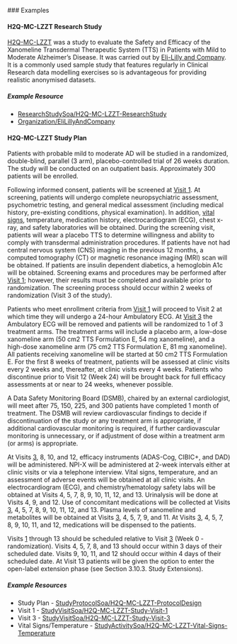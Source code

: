 ### Examples

#### H2Q-MC-LZZT Research Study

[H2Q-MC-LZZT](ResearchStudy-H2Q-MC-LZZT-ResearchStudy.html) was a study to evaluate the Safety and Efficacy of the Xanomeline Transdermal Therapeutic System (TTS) in Patients with Mild to Moderate Alzheimer’s Disease.  It was carried out by [Eli-Lilly and Company](Organization-EliLillyAndCompany.html).  It is a commonly used sample study that features regularly in Clinical Research data modelling exercises so is advantageous for providing realistic anonymised datasets.

##### Example Resource
* [ResearchStudySoa/H2Q-MC-LZZT-ResearchStudy](ResearchStudy-H2Q-MC-LZZT-ResearchStudy.html)
* [Organization/EliLillyAndCompany](Organization-EliLillyAndCompany.html)

#### H2Q-MC-LZZT Study Plan

Patients with probable mild to moderate AD will be studied in a randomized, double-blind, parallel (3 arm), placebo-controlled trial of 26 weeks duration. The study will be conducted on an outpatient basis. Approximately 300 patients will be enrolled.

Following informed consent, patients will be screened at [Visit 1](PlanDefinition-H2Q-MC-LZZT-Study-Visit-1.html). At screening, patients will undergo complete neuropsychiatric assessment, psychometric testing, and general medical assessment (including medical history, pre-existing conditions, physical examination). In addition, [vital signs](ActivityDefinition-H2Q-MC-LZZT-Vital-Signs-Temperature.html), temperature, medication history, electrocardiogram (ECG), chest x-ray, and safety laboratories will be obtained. During the screening visit, patients will wear a placebo TTS to determine willingness and ability to comply with transdermal administration procedures. If patients have not had central nervous system (CNS) imaging in the previous 12 months, a computed tomography (CT) or magnetic resonance imaging (MRI) scan will be obtained. If patients are insulin dependent diabetics, a hemoglobin A1c will be obtained. Screening exams and procedures may be performed after [Visit 1](PlanDefinition-H2Q-MC-LZZT-Study-Visit-1.html); however, their results must be completed and available prior to randomization. The screening process should occur within 2 weeks of randomization (Visit 3 of the study).

Patients who meet enrollment criteria from [Visit 1](PlanDefinition-H2Q-MC-LZZT-Study-Visit-1.html) will proceed to Visit 2 at which time they will undergo a 24-hour Ambulatory ECG. At [Visit 3](PlanDefinition-H2Q-MC-LZZT-Study-Visit-3.html) the Ambulatory ECG will be removed and patients will be randomized to 1 of 3 treatment arms. The treatment arms will include a placebo arm, a low-dose xanomeline arm (50 cm2 TTS Formulation E, 54 mg xanomeline), and a high-dose xanomeline arm (75 cm2 TTS Formulation E, 81 mg xanomeline). All patients receiving xanomeline will be started at 50 cm2 TTS Formulation E. For the first 8 weeks of treatment, patients will be assessed at clinic visits every 2 weeks and, thereafter, at clinic visits every 4 weeks. Patients who discontinue prior to Visit 12 (Week 24) will be brought back for full efficacy assessments at or near to 24 weeks, whenever possible.

A Data Safety Monitoring Board (DSMB), chaired by an external cardiologist, will meet after 75, 150, 225, and 300 patients have completed 1 month of treatment. The DSMB will review cardiovascular findings to decide if discontinuation of the study or any treatment arm is appropriate, if additional cardiovascular monitoring is required, if further cardiovascular monitoring is unnecessary, or if adjustment of dose within a treatment arm (or arms) is appropriate.

At Visits [3](PlanDefinition-H2Q-MC-LZZT-Study-Visit-3.html), 8, 10, and 12, efficacy instruments (ADAS-Cog, CIBIC+, and DAD) will be administered. NPI-X will be administered at 2-week intervals either at clinic visits or via a telephone interview. Vital signs, temperature, and an assessment of adverse events will be obtained at all clinic visits. An electrocardiogram (ECG), and chemistry/hematology safety labs will be obtained at Visits 4, 5, 7, 8, 9, 10, 11, 12, and 13. Urinalysis will be done at Visits 4, 9, and 12. Use of concomitant medications will be collected at Visits [3](PlanDefinition-H2Q-MC-LZZT-Study-Visit-3.html), 4, 5, 7, 8, 9, 10, 11, 12, and 13. Plasma levels of xanomeline and metabolites will be obtained at Visits [3](PlanDefinition-H2Q-MC-LZZT-Study-Visit-3.html), 4, 5, 7, 9, and 11. At Visits [3](PlanDefinition-H2Q-MC-LZZT-Study-Visit-3.html), 4, 5, 7, 8, 9, 10, 11, and 12, medications will be dispensed to the patients.

Visits [1](PlanDefinition-H2Q-MC-LZZT-Study-Visit-1.html) through 13 should be scheduled relative to Visit [3](PlanDefinition-H2Q-MC-LZZT-Study-Visit-3.html) (Week 0 - randomization). Visits 4, 5, 7, 8, and 13 should occur within 3 days of their scheduled date. Visits 9, 10, 11, and 12 should occur within 4 days of their scheduled date. At Visit 13 patients will be given the option to enter the open-label extension phase (see Section 3.10.3. Study Extensions).

##### Example Resources 
* Study Plan - [StudyProtocolSoa/H2Q-MC-LZZT-ProtocolDesign](PlanDefinition-H2Q-MC-LZZT-ProtocolDesign.html)
* Visit 1 - [StudyVisitSoa/H2Q-MC-LZZT-Study-Visit-1](PlanDefinition-H2Q-MC-LZZT-Study-Visit-1.html)
* Visit 3 - [StudyVisitSoa/H2Q-MC-LZZT-Study-Visit-3](PlanDefinition-H2Q-MC-LZZT-Study-Visit-3.html)
* Vital Signs/Temperature - [StudyActivitySoa/H2Q-MC-LZZT-Vital-Signs-Temperature](ActivityDefinition-H2Q-MC-LZZT-Vital-Signs-Temperature.html)
